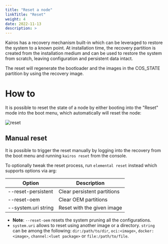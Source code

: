 ```yaml
---
title: "Reset a node"
linkTitle: "Reset"
weight: 4
date: 2022-11-13
description: >
---
```


Kairos has a recovery mechanism built-in which can be leveraged to restore the system to a known point. At installation time, the recovery partition is created from the installation medium and can be used to restore the system from scratch, leaving configuration and persistent data intact.

The reset will regenerate the bootloader and the images in the COS_STATE partition by using the recovery image.

# How to

It is possible to reset the state of a node by either booting into the "Reset" mode into the boot menu, which automatically will reset the node:

![reset](https://user-images.githubusercontent.com/2420543/191941281-573e2bed-f66c-48db-8c46-e8034417539e.gif?classes=border,shadow)

## Manual reset

It is possible to trigger the reset manually by logging into the recovery from the boot menu and running `kairos reset` from the console.

To optionally tweak the reset process, run `elemental reset` instead which supports options via arg:

| Option              | Description                 |
| ------------------- | --------------------------- |
| --reset-persistent  | Clear persistent partitions |
| --reset-oem         | Clear OEM partitions        |
| --system.uri string | Reset with the given image  |

- **Note**: `--reset-oem` resets the system pruning all the configurations.
- `system.uri` allows to reset using another image or a directory.
  `string` can be among the following: `dir:/path/to/dir`, `oci:<image>`, `docker:<image>`, `channel:<luet package>` or `file:/path/to/file`.
